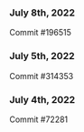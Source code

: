 ### July 8th, 2022

Commit #196515

### July 5th, 2022

Commit #314353


### July 4th, 2022

Commit #72281
